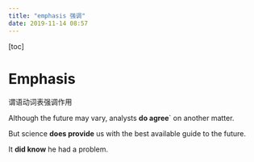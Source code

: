 ```yaml
---
title: "emphasis 强调"
date: 2019-11-14 08:57
---
```

[toc]



# Emphasis

谓语动词表强调作用



Although the future may vary, analysts **do agree**` on another matter.



But science **does provide** us with the best available guide to the future.



It **did know** he had a problem.





